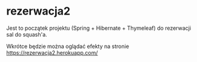 # rezerwacja2

Jest to początek projektu (Spring + Hibernate + Thymeleaf) do rezerwacji sal do squash'a.

Wkrótce będzie można oglądać efekty na stronie https://rezerwacja2.herokuapp.com/
